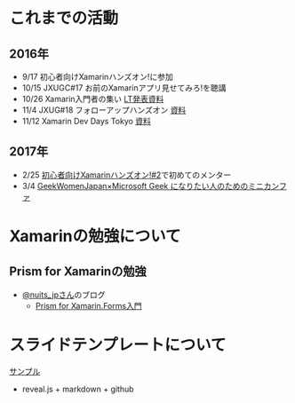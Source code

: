 
# これまでの活動

## 2016年

* 9/17 初心者向けXamarinハンズオン!に参加
* 10/15 JXUGC#17 お前のXamarinアプリ見せてみろ!を聴講
* 10/26 Xamarin入門者の集い [LT発表資料](./pdf/Xamarin入門者の集い@mmmmmiya1109.pdf)
* 11/4 JXUG#18 フォローアップハンズオン [資料](https://github.com/jxug/PrismAndMoqHansOn)
* 11/12 Xamarin Dev Days Tokyo [資料](https://github.com/xamarin/dev-days-labs)

## 2017年

* 2/25 [初心者向けXamarinハンズオン!#2](https://jxug.connpass.com/event/49244/)で初めてのメンター
* 3/4 [GeekWomenJapan×Microsoft Geek になりたい人のためのミニカンファ](http://geekwomenjapan.github.io/20170304/gwjpms/)

# Xamarinの勉強について

## Prism for Xamarinの勉強

* [@nuits_jpさん](https://twitter.com/nuits_jp)のブログ
  - [Prism for Xamarin.Forms入門](http://www.nuits.jp/entry/2016/08/22/173858)

# スライドテンプレートについて
[サンプル](http://mmmmmiya.github.io/myfiles/slide-template)

* reveal.js + markdown + github
